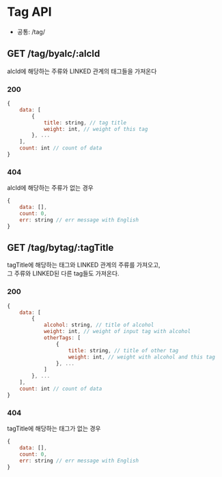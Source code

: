 # Tag API

- 공통: /tag/

## GET /tag/byalc/:alcId

alcId에 해당하는 주류와 LINKED 관계의 태그들을 가져온다

### 200

```js
{
    data: [
        {
            title: string, // tag title
            weight: int, // weight of this tag
        }, ...
    ],
    count: int // count of data
}
```

### 404

alcId에 해당하는 주류가 없는 경우

```js
{
    data: [],
    count: 0,
    err: string // err message with English
}
```

## GET /tag/bytag/:tagTitle

tagTitle에 해당하는 태그와 LINKED 관계의 주류를 가져오고,  
그 주류와 LINKED된 다른 tag들도 가져온다.

### 200

```js
{
    data: [
        {
            alcohol: string, // title of alcohol
            weight: int, // weight of input tag with alcohol
            otherTags: [
                {
                    title: string, // title of other tag
                    weight: int, // weight with alcohol and this tag
                }, ...
            ]
        }, ...
    ],
    count: int // count of data
}
```

### 404

tagTitle에 해당하는 태그가 없는 경우

```js
{
    data: [],
    count: 0,
    err: string // err message with English
}
```
